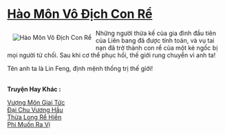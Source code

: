 <a href="https://truyentiki.com/hao-mon-vo-dich-con-re.33934/" title="Hào Môn Vô Địch Con Rể"><h1>Hào Môn Vô Địch Con Rể</h1></a><div style="display:table"><img align="right" style="float: left; padding: 10px;" src="https://truyentiki.com/a/img/str/src/33934.jpg" alt="Hào Môn Vô Địch Con Rể">Những người thừa kế của gia đình đầu tiên của Liên bang đã được tính toán, và vụ tai nạn đã trở thành con rể của một kẻ ngốc bị mọi người từ chối. Sau khi cơ thể phục hồi, thế giới rung chuyển vì anh ta! <p></p> Tên anh ta là Lin Feng, định mệnh thống trị thế giới!</div><p><br><b>Truyện Hay Khác :</b></p><a href="https://truyentiki.com/vuong-mon-giai-tuc.33933/" alt="Vượng Môn Giai Tức">Vượng Môn Giai Tức</a><br/><a href="https://github.com/nownovels/top500/tree/master/truyenhay/33665/" alt="Đại Chu Vương Hầu">Đại Chu Vương Hầu</a><br/><a href="https://truyentiki.wordpress.com/2020/06/08/thua-long-re-hien/" alt="Thừa Long Rể Hiền">Thừa Long Rể Hiền</a><br/><a href="https://truyentiki.wordpress.com/2020/06/08/phi-muon-ra-vi/" alt="Phi Muốn Ra Vị">Phi Muốn Ra Vị</a><br/>